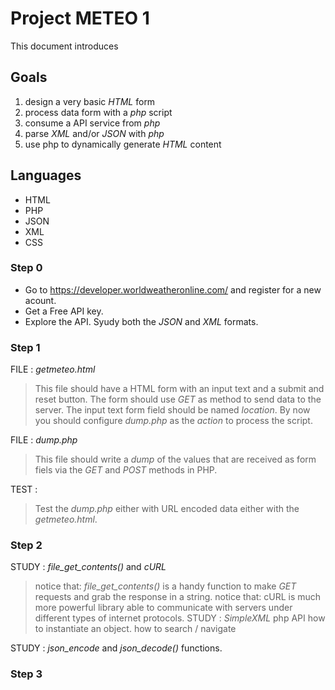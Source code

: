 # Project METEO 1 #
This document introduces 

## Goals ##
1. design a very basic *HTML* form
2. process data form with a *php* script
3. consume a API service from *php*
4. parse *XML* and/or *JSON* with *php*
5. use php to dynamically generate *HTML* content

## Languages ##
+ HTML
+ PHP
+ JSON
+ XML
+ CSS

### Step 0 ###

+ Go to https://developer.worldweatheronline.com/ and register for a new acount.
+ Get a Free API key.
+ Explore the API. Syudy both the *JSON* and *XML* formats.

### Step 1 ###

FILE : *getmeteo.html*
> This file should have a HTML form with an input text and a submit and reset button. The form should use *GET* as method to send data to the server. The input text form field should be named *location*. By now you should configure *dump.php* as the *action* to process the script.

FILE : *dump.php*
> This file should write a *dump* of the values that are received as form fiels via the *GET* and *POST* methods in PHP.

TEST :
> Test the *dump.php* either with URL encoded data either with the *getmeteo.html*.

### Step 2 ###
STUDY : *file_get_contents()* and *cURL*
> notice that: *file_get_contents()* is a handy function to make *GET* requests and grab the response in a string.
> notice that: cURL is much more powerful library able to communicate with servers under different types of internet protocols.
STUDY : *SimpleXML* php API
> how to instantiate an object.
> how to search / navigate

STUDY : *json_encode* and *json_decode()* functions.



### Step 3 ###






